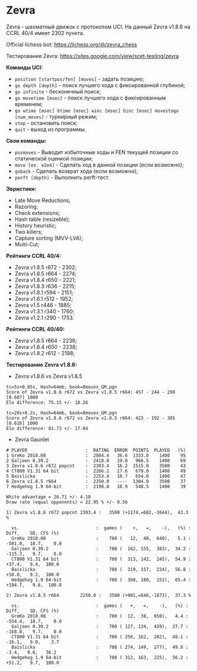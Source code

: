 # Zevra
Zevra - шахматный движок с протоколом UCI. На данный Zevra v1.8.6 на CCRL 40/4 имеет 2302 пункта.

Official lichess bot: https://lichess.org/@/zevra_chess

Тестирование Zevra: https://sites.google.com/view/scet-testing/zevra

**Команды UCI:**
+ `position [startpos/fen] [moves]` - задать позицию;
+ `go depth [depth]` - поиск лучшего хода с фиксированной глубиной;
+ `go infinite` - бесконечный поиск;
+ `go movetime [msec]` - поиск лучшего хода с фиксированным временем;
+ `go wtime [msec] btime [msec] winc [msec] binc [msec] movestogo [num_moves]` - турнирный режим;
+ `stop` - остановить поиск;
+ `quit` - выход из программы.

**Свои команды:**
+ `posmoves` - Выводит избыточные ходы и FEN текущей позиции со статической оценкой позиции;
+ `move [ex. e2e4]` - Сделать ход в данной позиции (если возможно);
+ `goback` - Сделать возврат хода (если возможно);
+ `perft [depth]` - Выполнить perft-тест.

**Эвристики:**
+ Late Move Reductions;
+ Razoring;
+ Check extensions;
+ Hash table (resizeble);
+ History heuristic;
+ Two killers;
+ Capture sorting (MVV-LVA);
+ Multi-Cut;

**Рейтинги CCRL 40/4:**
+ Zevra v1.8.5 r672 - 2302;
+ Zevra v1.8.5 r664 - 2274;
+ Zevra v1.8.4 r650 - 2221;
+ Zevra v1.8.3 r636 - 2215;
+ Zevra v1.8.1 r594 - 2151;
+ Zevra v1.6.1 r512 - 1952;
+ Zevra v1.5 r446 - 1885;
+ Zevra v1.3.1 r340 - 1760;
+ Zevra v1.2.1 r290 - 1753.

**Рейтинги CCRL 40/40:**
+ Zevra v1.8.5 r664 - 2236;
+ Zevra v1.8.4 r650 - 2238;
+ Zevra v1.8.2 r612 - 2198;

**Тестирование Zevra v1.8.6:**

+ Zevra v1.8.6 vs Zevra v1.8.5
```
tc=5s+0.05s, Hash=64mb, book=8moves_GM.pgn
Score of Zevra v1.8.6 r672 vs Zevra v1.8.5 r664: 457 - 244 - 299  [0.607] 1000
Elo difference: 75.15 +/- 18.26
```
```
tc=20s+0.2s, Hash=64mb, book=8moves_GM.pgn
Score of Zevra v1.8.6 r672 vs Zevra v1.8.5 r664: 423 - 192 - 385  [0.616] 1000
Elo difference: 81.73 +/- 17.04
```

+ Zevra Gaunlet
```
# PLAYER                      :  RATING  ERROR  POINTS  PLAYED   (%)
1 GreKo 2018.08               :  2804.4   36.6  1333.0    1400    95
2 Galjoen 0.39.2              :  2418.8   19.0   966.5    1400    69
3 Zevra v1.8.6 r672 popcnt    :  2303.4   16.2  1515.0    3500    43
4 CT800 V1.31 64 bit          :  2266.1   17.6   679.0    1400    49
5 Baislicka                   :  2253.4   18.7   654.0    1400    47
6 Zevra v1.8.5 r664           :  2250.0   ----  1304.0    3500    37
7 Hedgehog 1.9 64-bit         :  2198.8   18.9   548.5    1400    39

White advantage = 26.71 +/- 4.10
Draw rate (equal opponents) = 22.95 % +/- 0.56
```
  
```
1) Zevra v1.8.6 r672 popcnt 2303.4 :   3500 (+1174,=682,-1644),  43.3 %

  vs.                             :  games (    +,   =,    -),   (%) :    Diff,    SD, CFS (%)
  GreKo 2018.08                   :    700 (   12,  48,  640),   5.1 :  -501.0,  18.7,    0.0
  Galjoen 0.39.2                  :    700 (  162, 155,  383),  34.2 :  -115.3,   9.7,    0.0
  CT800 V1.31 64 bit              :    700 (  313, 142,  245),  54.9 :   +37.4,   9.4,  100.0
  Baislicka                       :    700 (  319, 157,  224),  56.8 :   +50.0,   9.2,  100.0
  Hedgehog 1.9 64-bit             :    700 (  368, 180,  152),  65.4 :  +104.7,   9.6,  100.0

2) Zevra v1.8.5 r664        2250.0 :   3500 (+981,=646,-1873),  37.3 %

  vs.                             :  games (   +,   =,    -),   (%) :    Diff,    SD, CFS (%)
  GreKo 2018.08                   :    700 (  12,  38,  650),   4.4 :  -554.4,  18.7,    0.0
  Galjoen 0.39.2                  :    700 ( 127, 134,  439),  27.7 :  -168.8,   9.7,    0.0
  CT800 V1.31 64 bit              :    700 ( 256, 162,  282),  48.1 :   -16.1,   9.0,    3.7
  Baislicka                       :    700 ( 274, 149,  277),  49.8 :    -3.4,   9.6,   36.2
  Hedgehog 1.9 64-bit             :    700 ( 312, 163,  225),  56.2 :   +51.2,   9.7,  100.0
```
